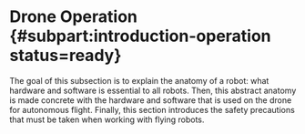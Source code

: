 # Drone Operation {#subpart:introduction-operation status=ready}

The goal of this subsection is to explain the anatomy of a robot: what hardware and software is essential to all robots. Then, this abstract anatomy is made concrete with the hardware and software that is used on the drone for autonomous flight. Finally, this section introduces the safety precautions that must be taken when working with flying robots.
